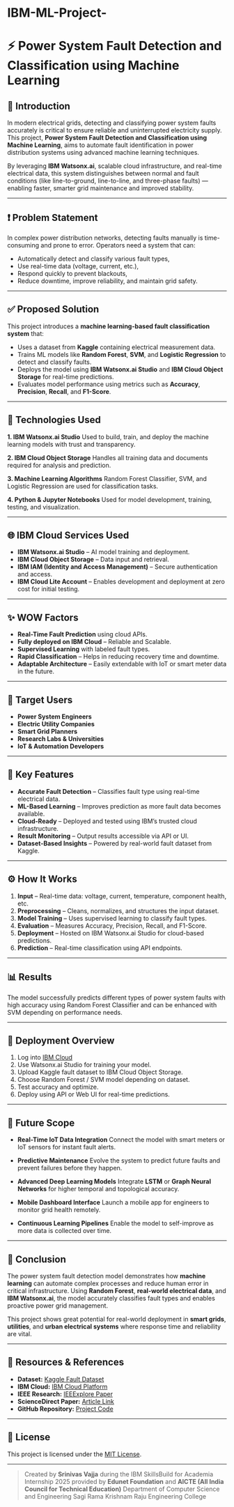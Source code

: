 # IBM-ML-Project-
# ⚡ Power System Fault Detection and Classification using Machine Learning

## 🔎 Introduction

In modern electrical grids, detecting and classifying power system faults accurately is critical to ensure reliable and uninterrupted electricity supply. This project, **Power System Fault Detection and Classification using Machine Learning**, aims to automate fault identification in power distribution systems using advanced machine learning techniques.

By leveraging **IBM Watsonx.ai**, scalable cloud infrastructure, and real-time electrical data, this system distinguishes between normal and fault conditions (like line-to-ground, line-to-line, and three-phase faults) — enabling faster, smarter grid maintenance and improved stability.

---

## ❗ Problem Statement

In complex power distribution networks, detecting faults manually is time-consuming and prone to error. Operators need a system that can:

* Automatically detect and classify various fault types,
* Use real-time data (voltage, current, etc.),
* Respond quickly to prevent blackouts,
* Reduce downtime, improve reliability, and maintain grid safety.

---

## ✅ Proposed Solution

This project introduces a **machine learning-based fault classification system** that:

* Uses a dataset from **Kaggle** containing electrical measurement data.
* Trains ML models like **Random Forest**, **SVM**, and **Logistic Regression** to detect and classify faults.
* Deploys the model using **IBM Watsonx.ai Studio** and **IBM Cloud Object Storage** for real-time predictions.
* Evaluates model performance using metrics such as **Accuracy**, **Precision**, **Recall**, and **F1-Score**.

---

## 🧠 Technologies Used

**1. IBM Watsonx.ai Studio**
Used to build, train, and deploy the machine learning models with trust and transparency.

**2. IBM Cloud Object Storage**
Handles all training data and documents required for analysis and prediction.

**3. Machine Learning Algorithms**
Random Forest Classifier, SVM, and Logistic Regression are used for classification tasks.

**4. Python & Jupyter Notebooks**
Used for model development, training, testing, and visualization.

---

## 🌐 IBM Cloud Services Used

* **IBM Watsonx.ai Studio** – AI model training and deployment.
* **IBM Cloud Object Storage** – Data input and retrieval.
* **IBM IAM (Identity and Access Management)** – Secure authentication and access.
* **IBM Cloud Lite Account** – Enables development and deployment at zero cost for initial testing.

---

## ✨ WOW Factors

* **Real-Time Fault Prediction** using cloud APIs.
* **Fully deployed on IBM Cloud** – Reliable and Scalable.
* **Supervised Learning** with labeled fault types.
* **Rapid Classification** – Helps in reducing recovery time and downtime.
* **Adaptable Architecture** – Easily extendable with IoT or smart meter data in the future.

---

## 👥 Target Users

* **Power System Engineers**
* **Electric Utility Companies**
* **Smart Grid Planners**
* **Research Labs & Universities**
* **IoT & Automation Developers**

---

## 🔑 Key Features

* **Accurate Fault Detection** – Classifies fault type using real-time electrical data.
* **ML-Based Learning** – Improves prediction as more fault data becomes available.
* **Cloud-Ready** – Deployed and tested using IBM’s trusted cloud infrastructure.
* **Result Monitoring** – Output results accessible via API or UI.
* **Dataset-Based Insights** – Powered by real-world fault dataset from Kaggle.

---

## ⚙️ How It Works

1. **Input** – Real-time data: voltage, current, temperature, component health, etc.
2. **Preprocessing** – Cleans, normalizes, and structures the input dataset.
3. **Model Training** – Uses supervised learning to classify fault types.
4. **Evaluation** – Measures Accuracy, Precision, Recall, and F1-Score.
5. **Deployment** – Hosted on IBM Watsonx.ai Studio for cloud-based predictions.
6. **Prediction** – Real-time classification using API endpoints.

---

## 📊 Results

The model successfully predicts different types of power system faults with high accuracy using Random Forest Classifier and can be enhanced with SVM depending on performance needs.

> 

---

## 📌 Deployment Overview

1. Log into [IBM Cloud](https://cloud.ibm.com)
2. Use Watsonx.ai Studio for training your model.
3. Upload Kaggle fault dataset to IBM Cloud Object Storage.
4. Choose Random Forest / SVM model depending on dataset.
5. Test accuracy and optimize.
6. Deploy using API or Web UI for real-time predictions.

---

## 🌟 Future Scope

* **Real-Time IoT Data Integration**
  Connect the model with smart meters or IoT sensors for instant fault alerts.

* **Predictive Maintenance**
  Evolve the system to predict future faults and prevent failures before they happen.

* **Advanced Deep Learning Models**
  Integrate **LSTM** or **Graph Neural Networks** for higher temporal and topological accuracy.

* **Mobile Dashboard Interface**
  Launch a mobile app for engineers to monitor grid health remotely.

* **Continuous Learning Pipelines**
  Enable the model to self-improve as more data is collected over time.

---

## 📌 Conclusion

The power system fault detection model demonstrates how **machine learning** can automate complex processes and reduce human error in critical infrastructure. Using **Random Forest**, **real-world electrical data**, and **IBM Watsonx.ai**, the model accurately classifies fault types and enables proactive power grid management.

This project shows great potential for real-world deployment in **smart grids**, **utilities**, and **urban electrical systems** where response time and reliability are vital.

---

## 🔗 Resources & References

* **Dataset:** [Kaggle Fault Dataset](https://www.kaggle.com/datasets/ziya07/power-system-faults-dataset)
* **IBM Cloud:** [IBM Cloud Platform](https://www.ibm.com/cloud)
* **IEEE Research:** [IEEExplore Paper](https://ieeexplore.ieee.org/document/10306740)
* **ScienceDirect Paper:** [Article Link](https://www.sciencedirect.com/science/article/pii/S2352484724007807)
* **GitHub Repository:** [Project Code](https://github.com/ClashingUniverse/IBM-ML-Project-)

---

## 📜 License

This project is licensed under the [MIT License](LICENSE).

---

> Created by **Srinivas Vajja** during the IBM SkillsBuild for Academia Internship 2025 provided by **Edunet Foundation** and **AICTE (All India Council for Technical Education)**
> Department of Computer Science and Engineering
> Sagi Rama Krishnam Raju Engineering College
